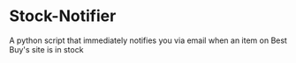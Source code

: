 # Stock-Notifier
A python script that immediately notifies you via email when an item on Best Buy's site is in stock
